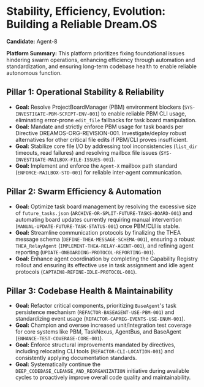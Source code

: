# Stability, Efficiency, Evolution: Building a Reliable Dream.OS

**Candidate:** Agent-8

**Platform Summary:** This platform prioritizes fixing foundational issues hindering swarm operations, enhancing efficiency through automation and standardization, and ensuring long-term codebase health to enable reliable autonomous function.

## Pillar 1: Operational Stability & Reliability

*   **Goal:** Resolve ProjectBoardManager (PBM) environment blockers (`SYS-INVESTIGATE-PBM-SCRIPT-ENV-001`) to enable reliable PBM CLI usage, eliminating error-prone `edit_file` fallbacks for task board manipulation.
*   **Goal:** Mandate and strictly enforce PBM usage for task boards per Directive DREAMOS-ORG-REVISION-001. Investigate/deploy robust alternatives for other critical file edits if PBM/CLI proves insufficient.
*   **Goal:** Stabilize core file I/O by addressing tool inconsistencies (`list_dir` timeouts, read failures) and resolving mailbox file issues (`SYS-INVESTIGATE-MAILBOX-FILE-ISSUES-001`).
*   **Goal:** Implement and enforce the `Agent-X` mailbox path standard (`ENFORCE-MAILBOX-STD-001`) for reliable inter-agent communication.

## Pillar 2: Swarm Efficiency & Automation

*   **Goal:** Optimize task board management by resolving the excessive size of `future_tasks.json` (`ARCHIVE-OR-SPLIT-FUTURE-TASKS-BOARD-001`) and automating board updates currently requiring manual intervention (`MANUAL-UPDATE-FUTURE-TASK-STATUS-001`) once PBM/CLI is stable.
*   **Goal:** Streamline communication protocols by finalizing the THEA message schema (`DEFINE-THEA-MESSAGE-SCHEMA-001`), ensuring a robust `THEA_RelayAgent` (`IMPLEMENT-THEA-RELAY-AGENT-001`), and refining agent reporting (`UPDATE-ONBOARDING-PROTOCOL-REPORTING-001`).
*   **Goal:** Enhance agent coordination by completing the Capability Registry rollout and ensuring its effective use in task assignment and idle agent protocols (`CAPTAIN8-REFINE-IDLE-PROTOCOL-001`).

## Pillar 3: Codebase Health & Maintainability

*   **Goal:** Refactor critical components, prioritizing `BaseAgent`'s task persistence mechanism (`REFACTOR-BASEAGENT-USE-PBM-001`) and standardizing event usage (`REFACTOR-CAPREG-EVENTS-USE-ENUM-001`).
*   **Goal:** Champion and oversee increased unit/integration test coverage for core systems like PBM, TaskNexus, AgentBus, and BaseAgent (`ENHANCE-TEST-COVERAGE-CORE-001`).
*   **Goal:** Enforce structural improvements mandated by directives, including relocating CLI tools (`REFACTOR-CLI-LOCATION-001`) and consistently applying documentation standards.
*   **Goal:** Systematically continue the `DEEP_CODEBASE_CLEANSE_AND_REORGANIZATION` initiative during available cycles to proactively improve overall code quality and maintainability.
